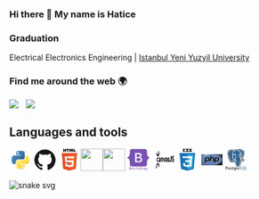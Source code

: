 ### Hi there 👋 My name is Hatice

### Graduation

Electrical Electronics Engineering |  [Istanbul Yeni Yuzyil University](https://www.yeniyuzyil.edu.tr/)

### Find me around the web 🌍

<a href="mailto:haticekatranci@ynadex.com"><img width="30px" align="left" src="https://cdn.jsdelivr.net/npm/simple-icons@v3/icons/gmail.svg" /></a><a href="https://www.linkedin.com/in/haticekatranci/"><img width="30px" align="left" src="https://cdn.jsdelivr.net/npm/simple-icons@v3/icons/linkedin.svg" /></a>

<br/>

## Languages and tools

<img src="https://raw.githubusercontent.com/devicons/devicon/master/icons/python/python-original.svg" width="40" height="40" /> <img src="https://raw.githubusercontent.com/devicons/devicon/master/icons/github/github-original.svg" width="40" height="40" />  <img src="https://raw.githubusercontent.com/devicons/devicon/master/icons/html5/html5-original-wordmark.svg" width="40" height="40" /><img src="https://user-images.githubusercontent.com/72223496/142397435-f57a3adc-5fa7-4d36-bec1-bf6da32831bc.png" width="40" height="40" /><img src="https://user-images.githubusercontent.com/72223496/142397851-8d7993c8-35f6-410b-8ac9-384eb3046693.png" width="40" height="40" /> <a href="https://getbootstrap.com" target="_blank"><img src="https://raw.githubusercontent.com/devicons/devicon/master/icons/bootstrap/bootstrap-plain-wordmark.svg" alt="bootstrap" width="40" height="40"/></a> <a href="https://canvasjs.com" target="_blank"><img src="https://raw.githubusercontent.com/Hardik0307/Hardik0307/master/assets/canvasjs-charts.svg" alt="canvasjs" width="40" height="40"/></a> <a href="https://www.w3schools.com/css/" target="_blank"><img src="https://raw.githubusercontent.com/devicons/devicon/master/icons/css3/css3-original-wordmark.svg" alt="css3" width="40" height="40"/></a> <a href="https://www.php.net" target="_blank"><img src="https://raw.githubusercontent.com/devicons/devicon/master/icons/php/php-original.svg" alt="php" width="40" height="40"/></a> <a href="https://www.postgresql.org" target="_blank"><img src="https://raw.githubusercontent.com/devicons/devicon/master/icons/postgresql/postgresql-original-wordmark.svg" alt="postgresql" width="40" height="40"/></a> 


![snake svg](https://github.com/HaticeKatranci/blob/output/github-contribution-grid-snake.svg)



<!--
**HaticeKatranci/HaticeKatranci** is a ✨ _special_ ✨ repository because its `README.md` (this file) appears on your GitHub profile.

Here are some ideas to get you started:

- 🔭 I’m currently working on ...
- 🌱 I’m currently learning ...
- 👯 I’m looking to collaborate on ...
- 🤔 I’m looking for help with ...
- 💬 Ask me about ...
- 📫 How to reach me: ...
- 😄 Pronouns: ...
- ⚡ Fun fact: ...
-->
